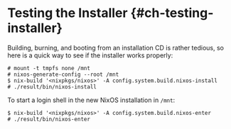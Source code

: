 # Testing the Installer {#ch-testing-installer}

Building, burning, and booting from an installation CD is rather
tedious, so here is a quick way to see if the installer works properly:

```ShellSession
# mount -t tmpfs none /mnt
# nixos-generate-config --root /mnt
$ nix-build '<nixpkgs/nixos>' -A config.system.build.nixos-install
# ./result/bin/nixos-install
```

To start a login shell in the new NixOS installation in `/mnt`:

```ShellSession
$ nix-build '<nixpkgs/nixos>' -A config.system.build.nixos-enter
# ./result/bin/nixos-enter
```
